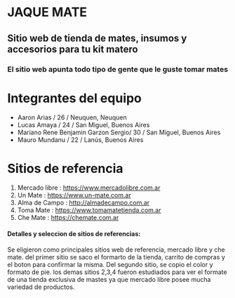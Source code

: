 # JAQUE MATE

## Sitio web de tienda de mates, insumos y accesorios para tu kit matero
### El sitio web apunta todo tipo de gente que le guste tomar mates

# Integrantes del equipo
- Aaron Arias / 26 / Neuquen, Neuquen
- Lucas Amaya / 24 / San Miguel, Buenos Aires
- Mariano Rene Benjamin Garzon Sergio/ 30 / San Miguel, Buenos Aires
- Mauro Mundanu / 22 / Lanús, Buenos Aires

# Sitios de referencia
1. Mercado libre : https://www.mercadolibre.com.ar
2. Un Mate : https://www.un-mate.com.ar
3. Alma de Campo : http://almadecampo.com.ar
4. Toma Mate : https://www.tomamatetienda.com.ar
5. Che Mate : https://chemate.com.ar 

#### Detalles y seleccion de sitios de referencias:
Se eligieron como principales sitios web de referencia, mercado libre y che mate. del primer sitio se saco el formarto de la tienda, carrito de compras y el boton para confirmar la misma. Del segundo sitio, se copio el color y formato de pie. los demas sitios 2,3,4 fueron estudiados para ver el formate de una tienda exclusiva de mastes ya que mercado libre posee mucha variedad de productos.